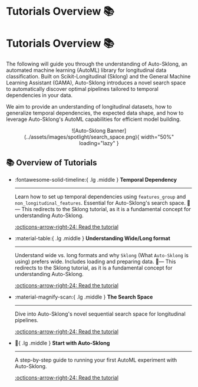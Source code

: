 # Tutorials Overview :books:
# Tutorials Overview :books:

The following will guide you through the understanding of Auto-Sklong, an automated machine learning (AutoML) library for longitudinal data classification. Built on Scikit-Longitudinal (Sklong) and the General Machine Learning Assistant (GAMA), Auto-Sklong introduces a novel search space to automatically discover optimal pipelines tailored to temporal dependencies in your data.

We aim to provide an understanding of longitudinal datasets, how to generalize temporal dependencies, the expected data shape, and how to leverage Auto-Sklong's AutoML capabilities for efficient model building.

<figure markdown="span" style="text-align: center;">
  ![Auto-Sklong Banner](../assets/images/spotlight/search_space.png){ width="50%" loading="lazy" }
</figure>


## :books: Overview of Tutorials

<div class="grid cards" markdown>

-   :fontawesome-solid-timeline:{ .lg .middle } __Temporal Dependency__

    ---

    Learn how to set up temporal dependencies using `features_group` and `non_longitudinal_features`. Essential for Auto-Sklong's search space. 🚨— This redirects to the Sklong tutorial, as it is a fundamental concept for understanding Auto-Sklong.

    [:octicons-arrow-right-24: Read the tutorial](https://scikit-longitudinal.readthedocs.io/latest/tutorials/temporal_dependency/)

-   :material-table:{ .lg .middle } __Understanding Wide/Long format__

    ---

    Understand wide vs. long formats and why `Sklong` (What `Auto-Sklong` is using) prefers wide. Includes loading and preparing data. 🚨— This redirects to the Sklong tutorial, as it is a fundamental concept for understanding Auto-Sklong.

    [:octicons-arrow-right-24: Read the tutorial](https://scikit-longitudinal.readthedocs.io/latest/tutorials/sklong_longitudinal_data_format/)


-   :material-magnify-scan:{ .lg .middle } __The Search Space__

    ---

    Dive into Auto-Sklong's novel sequential search space for longitudinal pipelines.

    [:octicons-arrow-right-24: Read the tutorial](search_space.md)

-   :rocket:{ .lg .middle } __Start with Auto-Sklong__

    ---

    A step-by-step guide to running your first AutoML experiment with Auto-Sklong.

    [:octicons-arrow-right-24: Read the tutorial](start_with_auto_sklong.md)

</div>